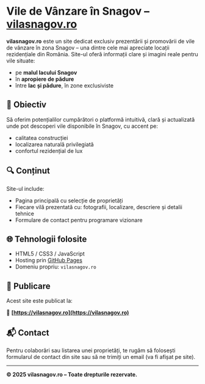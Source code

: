 # Vile de Vânzare în Snagov – [vilasnagov.ro](https://vilasnagov.ro)

**vilasnagov.ro** este un site dedicat exclusiv prezentării și promovării de vile de vânzare în zona Snagov – una dintre cele mai apreciate locații rezidențiale din România. Site-ul oferă informații clare și imagini reale pentru vile situate:

- pe **malul lacului Snagov**
- în **apropiere de pădure**
- între **lac și pădure**, în zone exclusiviste

## 🏡 Obiectiv

Să oferim potențialilor cumpărători o platformă intuitivă, clară și actualizată unde pot descoperi vile disponibile în Snagov, cu accent pe:

- calitatea construcției
- localizarea naturală privilegiată
- confortul rezidențial de lux

## 🔍 Conținut

Site-ul include:

- Pagina principală cu selecție de proprietăți
- Fiecare vilă prezentată cu: fotografii, localizare, descriere și detalii tehnice
- Formulare de contact pentru programare vizionare

## 🌐 Tehnologii folosite

- HTML5 / CSS3 / JavaScript
- Hosting prin [GitHub Pages](https://pages.github.com/)
- Domeniu propriu: `vilasnagov.ro`

## 🚀 Publicare

Acest site este publicat la:

🔗 **[https://vilasnagov.ro](https://vilasnagov.ro)**

## 📬 Contact

Pentru colaborări sau listarea unei proprietăți, te rugăm să folosești formularul de contact din site sau să ne trimiți un email (va fi afișat pe site).

---

**© 2025 vilasnagov.ro – Toate drepturile rezervate.**
